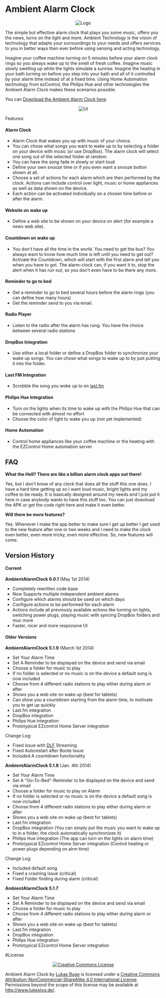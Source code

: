 # Ambient Alarm Clock

<p align="center">
<img src="https://raw.githubusercontent.com/TVLukeProductions/AmbientAlarmClock/master/clock/src/main/res/drawable-mdpi/icon.png" alt="Logo"/>
</p>

The simple but effective alarm clock that plays you some music, offers you the news, turns on the light and more. Ambient Technology is the vision of technology that adapts your surroundings to your needs and offers services to you in better ways then ever before using sensing and acting technology.

Imagine your coffee machine turning on 5 minutes before your alarm clock rings so you always wake up to the smell of fresh coffee. Imagine music slowly swelling up while the lights simulate a sunrise. Imagine the heating in your bath turning on before you step into your bath and all of it controlled by your alarm time instead of at a fixed time. Using Home Automation technology from ezControl, the Philips Hue and other technologies the Ambient Alarm Clock makes these scenarios possible.

You can [Download the Ambient Alarm Clock here](https://www.dropbox.com/s/bhu0opjdgtnxbna/AAL2.apk).

<p align="center">
<img src="https://raw.githubusercontent.com/TVLukeProductions/AmbientAlarmClock/master/pics/overviewnew.jpg" alt="UI"/>
</p>

Features:
#### Alarm Clock
* Alarm Clock that wakes you up with music of your choice.
* You can chose what songs you want to wake up to by selecting a folder on your device with music (or use DropBox). The alarm clock will select one song out of the selected folder at random.
* You can have the song fade in slowly or start loud.
* Define your own snooze time or if you even want a snooze button shown at all.
* Choose a set of actions for each alarm which are then performed by the clock. Actions can include control over light, music or home appliances as well as data shown on the device.
* Each action can be activated individually on a chosen time before or after the alarm.

#### Website on wake up
* Define a web site to be shown on your device on alert (for example a news web site).

#### Countdown on wake up
* You don't have all the time in the world. You need to get the bus? You always want to know how much time is left until you need to get out? Activate the Countdown, which will start with the first alarm and tell you when you have to got. The alarm-clock can, if you want it to, stop the alert when it has run out, so you don't even have to be there any more.

#### Reminder to go to bed
* Get a reminder to go to bed several hours before the alarm rings (you can define how many hours)
* Get the reminder send to you via email.

#### Radio Player
* Listen to the radio after the alarm has rung. You have the choice between several radio stations

#### DropBox Integration
* Use either a local folder or define a DropBox folder to synchronize your wake up songs. You can chose what songs to wake up to by just putting it into the folder.

#### Last FM Integration
* Scrobble the song you woke up to on [last.fm](http://www.last.fm)

#### Philips Hue Integration
* Turn on the lights when its time to wake up with the Philips Hue that can be connected with almost no effort
* Choose the color of light to wake you up (not yet implemented)

#### Home Automation
* Control home appliances like your coffee machine or the heating with the EZControl Home automation server

## FAQ
**What the Hell? There are like a billion alarm clock apps out there!**

Yes, but I don't know of any clock that does all the stuff this one does. I have a hard time getting up so I want loud music, bright lights
and my coffee to be ready. It is basically designed around my needs and I just put it here in case anybody wants to have this stuff too.
You can just download the APK or get the code right here and make it even better.

**Will there be more features?**

Yes. Whenever I make the app better to make sure I get up better I get used to the new feature after one or two weeks and I need to make the clock even better, even more tricky, even more effective. So, new features will come.

## Version History
#### Current

**AmbientAlarmClock 6.0.1** (May 1st 2014)
* Completely rewritten code base
* Now Supports multiple independent ambient alarms
* Configure which alarms should be used on which days
* Configure actions to be performed for each alarm
* Actions include all previously available actions like turning on lights, switching power plugs, playing music with syncing DropBox folders and muc more
* Faster, nicer and more responsive UI

#### Older Versions

**AmbientAlarmClock 5.1.9** (March 1st 2014)
* Set Your Alarm Time
* Set A Reminder to be displayed on the device and send via email
* Choose a folder for music to play
* If no folder is selected or no music is on the device a default song is now included
* Choose from 4 different radio stations to play either during alarm or after
* Shows you a web site on wake up (best for tablets)
* Can show you a countdown starting from the alarm time, to motivate you to get up quickly
* Last.fm integration
* DropBox integration
* Philips Hue integration
* Prototypical EZcontrol Home Server integration

Change Log:
* Fixed issue with [DLF](http://www.deutschlandradio.de/) Streaming
* Fixed Autorestart after Boote Issue
* Included A countdown functionality


**AmbientAlarmClock 5.1.8** (Jan. 4th 2014)

* Set Your Alarm Time
* Set A "Go-To-Bed"-Reminder to be displayed on the device and send via email
* Choose a folder for music to play on Alarm
* If no folder is selected or no music is on the device a default song is now included
* Choose from 4 different radio stations to play either during alarm or after
* Shows you a web site on wake up (best for tablets)
* Last.fm integration
* DropBox integration (You can simply put the music you want to wake up to in a folder, the clock automatically synchronizes it)
* Philips Hue integration (The app can turn on the lights on alarm time)
* Prototypical EZcontrol Home Server integration (Control heating or power plugs depending on alrm time)

Change Log:
* Included default song
* Fixed a crashing issue (critical)
* Fixed Folder finding during alarm (critical)

**AmbientAlarmClock 5.1.7**

* Set Your Alarm Time
* Set A Reminder to be displayed on the device and send via email
* Choose a folder for music to play
* Choose from 4 different radio stations to play either during alarm or after
* Shows you a web site on wake up (best for tablets)
* Last.fm integration
* DropBox integration
* Philips Hue integration
* Prototypical EZcontrol Home Server integration

#License

<p align="center"><a rel="license" href="http://creativecommons.org/licenses/by-nc-sa/4.0/">
<img alt="Creative Commons License" style="border-width:0" src="http://i.creativecommons.org/l/by-nc-sa/4.0/88x31.png" /></a></p>

<span xmlns:dct="http://purl.org/dc/terms/" property="dct:title">Ambient Alarm Clock</span> by <a xmlns:cc="http://creativecommons.org/ns#" href="https://github.com/TVLuke/AmbientAlarmClock/" property="cc:attributionName" rel="cc:attributionURL">Lukas Ruge</a> is licensed under a <a rel="license" href="http://creativecommons.org/licenses/by-nc-sa/4.0/">Creative Commons Attribution-NonCommercial-ShareAlike 4.0 International License</a>.<br />Permissions beyond the scope of this license may be available at <a xmlns:cc="http://creativecommons.org/ns#" href="http://www.lukeslog.de/" rel="cc:morePermissions">http://www.lukeslog.de/</a>.
